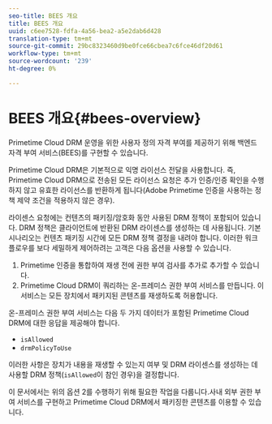 ```yaml
---
seo-title: BEES 개요
title: BEES 개요
uuid: c6ee7528-fdfa-4a56-bea2-a5e2dab6d428
translation-type: tm+mt
source-git-commit: 29bc8323460d9be0fce66cbea7c6fce46df20d61
workflow-type: tm+mt
source-wordcount: '239'
ht-degree: 0%

---
```



# BEES 개요{#bees-overview}

Primetime Cloud DRM 운영을 위한 사용자 정의 자격 부여를 제공하기 위해 백엔드 자격 부여 서비스(BEES)를 구현할 수 있습니다.

Primetime Cloud DRM은 기본적으로 익명 라이선스 전달을 사용합니다. 즉, Primetime Cloud DRM으로 전송된 모든 라이선스 요청은 추가 인증/인증 확인을 수행하지 않고 유효한 라이선스를 반환하게 됩니다(Adobe Primetime 인증을 사용하는 정책 제약 조건을 적용하지 않은 경우).

라이센스 요청에는 컨텐츠의 패키징/암호화 동안 사용된 DRM 정책이 포함되어 있습니다. DRM 정책은 클라이언트에 반환된 DRM 라이센스를 생성하는 데 사용됩니다. 기본 시나리오는 컨텐츠 패키징 시간에 모든 DRM 정책 결정을 내려야 합니다. 이러한 워크플로우를 보다 세밀하게 제어하려는 고객은 다음 옵션을 사용할 수 있습니다.

1. Primetime 인증을 통합하여 재생 전에 권한 부여 검사를 추가로 추가할 수 있습니다.
1. Primetime Cloud DRM이 쿼리하는 온-프레미스 권한 부여 서비스를 만듭니다. 이 서비스는 모든 장치에서 패키지된 콘텐츠를 재생하도록 허용합니다.

온-프레미스 권한 부여 서비스는 다음 두 가지 데이터가 포함된 Primetime Cloud DRM에 대한 응답을 제공해야 합니다.

* `isAllowed`
* `drmPolicyToUse`

이러한 사항은 장치가 내용을 재생할 수 있는지 여부 및 DRM 라이센스를 생성하는 데 사용할 DRM 정책(`isAllowed`이 참인 경우)을 결정합니다.

이 문서에서는 위의 옵션 2를 수행하기 위해 필요한 작업을 다룹니다.사내 외부 권한 부여 서비스를 구현하고 Primetime Cloud DRM에서 패키징한 콘텐츠를 이용할 수 있습니다.
